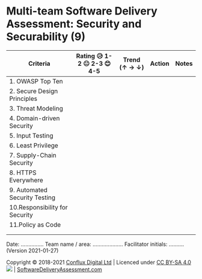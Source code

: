 # Multi-team Software Delivery Assessment: Security and Securability (9)

| **Criteria**              | **Rating 😥 1-2 😐 2-3 😊 4-5** | **Trend (↑ → ↓)** | **Action** | **Notes** |
| ------------------------- | ---------------------------- | ----------------- | ---------- | --------- |
| 1\. OWASP Top Ten  |                              |                   |            |           |
| 2\. Secure Design Principles |                              |                   |            |           |
| 3\. Threat Modeling           |                              |                   |            |           |
| 4\. Domain-driven Security        |                              |                   |            |           |
| 5\. Input Testing      |                              |                   |            |           |
| 6\. Least Privilege             |                              |                   |            |           |
| 7\. Supply-Chain Security            |                              |                   |            |           |
| 8\. HTTPS Everywhere           |                              |                   |            |           |
| 9\. Automated Security Testing      |                              |                   |            |           |
| 10\.Responsibility for Security          |                              |                   |            |           |
| 11\.Policy as Code      |                              |                   |            |           |
|                           |                              |                   |            |           |
|                           |                              |                   |            |           |

Date: ............... Team name / area: .................... Facilitator initials: .......... (Version 2021-01-27)

Copyright © 2018-2021 [Conflux Digital Ltd](https://confluxdigital.net/) | Licenced under [CC BY-SA 4.0](https://creativecommons.org/licenses/by-sa/4.0/) ![](https://licensebuttons.net/l/by-sa/3.0/88x31.png) | [SoftwareDeliveryAssessment.com](http://SoftwareDeliveryAssessment.com/)
